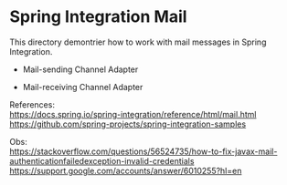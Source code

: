 # Spring Integration Mail

This directory demontrier how to work with mail messages in Spring Integration.

- Mail-sending Channel Adapter

- Mail-receiving Channel Adapter

References: <br>
https://docs.spring.io/spring-integration/reference/html/mail.html <br>
https://github.com/spring-projects/spring-integration-samples

Obs: <br>
https://stackoverflow.com/questions/56524735/how-to-fix-javax-mail-authenticationfailedexception-invalid-credentials
https://support.google.com/accounts/answer/6010255?hl=en
